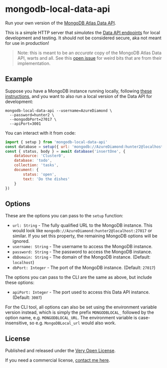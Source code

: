 # mongodb-local-data-api

Run your own version of the [MongoDB Atlas Data API](https://docs.atlas.mongodb.com/api/data-api/).

This is a simple HTTP server that *simulates* the [Data API endpoints](https://docs.atlas.mongodb.com/api/data-api-resources/) for local development and testing. It should not be considered secure, aka not meant for use in production!

> Note: this is meant to be an *accurate* copy of the MongoDB Atlas Data API, warts and all. See this [open issue](https://github.com/saibotsivad/mongodb-local-data-api/issues/1) for weird bits that are from their implementation.

## Example

Suppose you have a MongoDB instance running locally, following [these instructions](https://www.mongodb.com/compatibility/docker), and you want to also run a local version of the Data API for development:

```shell
mongodb-local-data-api --username=AzureDiamond \
  --password=hunter2 \
  --mongodbPort=27017 \
  --apiPort=3001
```

You can interact with it from code:

```js
import { setup } from 'mongodb-local-data-api'
const database = setup({ url: 'mongodb://AzureDiamond:hunter2@localhost:27017' })
const { status, body } = await database('insertOne', {
	dataSource: 'Cluster0',
	database: 'todo',
	collection: 'tasks',
	document: {
		status: 'open',
		text: 'Do the dishes'
	}
})
```

## Options

These are the options you can pass to the `setup` function:

- `url: String` - The fully qualified URL to the MongoDB instance. This would look like `mongodb://AzureDiamond:hunter2@localhost:27017` or similar. If you set this property, the remaining MongoDB options will be ignored.
- `username: String` - The username to access the MongoDB instance.
- `password: String` - The password to access the MongoDB instance.
- `dbDomain: String` - The domain of the MongoDB instance. (Default: `localhost`)
- `dbPort: Integer` - The port of the MongoDB instance. (Default: `27017`)

The options you can pass to the CLI are the same as above, but include these options:

- `apiPort: Integer` - The port used to access this Data API instance. (Default: `3007`)

For the CLI tool, all options can also be set using the environment variable version instead, which is simply the prefix `MONGODBLOCAL_` followed by the option name, e.g. `MONGODBLOCAL_URL`. The environment variable is case-insensitive, so e.g. `MongoDBLocal_url` would also work.

## License

Published and released under the [Very Open License](http://veryopenlicense.com).

If you need a commercial license, [contact me here](https://davistobias.com/license?software=mongodb-local-data-api).
